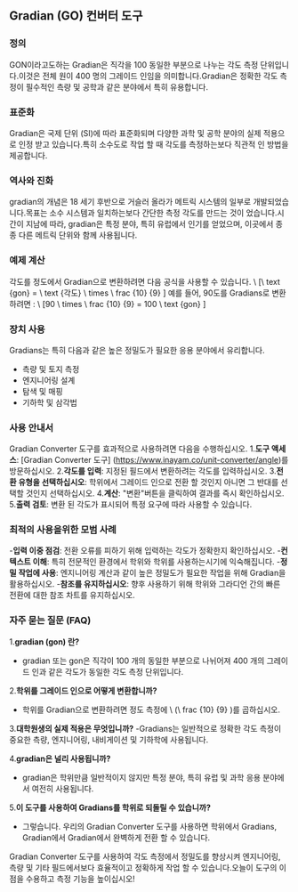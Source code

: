 ## Gradian (GO) 컨버터 도구

### 정의
GON이라고도하는 Gradian은 직각을 100 동일한 부분으로 나누는 각도 측정 단위입니다.이것은 전체 원이 400 명의 그레이드 인임을 의미합니다.Gradian은 정확한 각도 측정이 필수적인 측량 및 공학과 같은 분야에서 특히 유용합니다.

### 표준화
Gradian은 국제 단위 (SI)에 따라 표준화되며 다양한 과학 및 공학 분야의 실제 적용으로 인정 받고 있습니다.특히 소수도로 작업 할 때 각도를 측정하는보다 직관적 인 방법을 제공합니다.

### 역사와 진화
gradian의 개념은 18 세기 후반으로 거슬러 올라가 메트릭 시스템의 일부로 개발되었습니다.목표는 소수 시스템과 일치하는보다 간단한 측정 각도를 만드는 것이 었습니다.시간이 지남에 따라, gradian은 특정 분야, 특히 유럽에서 인기를 얻었으며, 이곳에서 종종 다른 메트릭 단위와 함께 사용됩니다.

### 예제 계산
각도를 정도에서 Gradian으로 변환하려면 다음 공식을 사용할 수 있습니다.
\ [\ text {gon} = \ text {각도} \ times \ frac {10} {9} \]
예를 들어, 90도를 Gradians로 변환하려면 :
\ [90 \ times \ frac {10} {9} = 100 \ text {gon} \]

### 장치 사용
Gradians는 특히 다음과 같은 높은 정밀도가 필요한 응용 분야에서 유리합니다.
- 측량 및 토지 측정
- 엔지니어링 설계
- 탐색 및 매핑
- 기하학 및 삼각법

### 사용 안내서
Gradian Converter 도구를 효과적으로 사용하려면 다음을 수행하십시오.
1.**도구 액세스**: [Gradian Converter 도구] (https://www.inayam.co/unit-converter/angle)를 방문하십시오.
2.**각도를 입력**: 지정된 필드에서 변환하려는 각도를 입력하십시오.
3.**전환 유형을 선택하십시오**: 학위에서 그레이드 인으로 전환 할 것인지 아니면 그 반대를 선택할 것인지 선택하십시오.
4.**계산**: "변환"버튼을 클릭하여 결과를 즉시 확인하십시오.
5.**출력 검토**: 변환 된 각도가 표시되어 특정 요구에 따라 사용할 수 있습니다.

### 최적의 사용을위한 모범 사례
-**입력 이중 점검**: 전환 오류를 피하기 위해 입력하는 각도가 정확한지 확인하십시오.
-**컨텍스트 이해**: 특히 전문적인 환경에서 학위와 학위를 사용하는시기에 익숙해집니다.
-**정밀 작업에 사용**: 엔지니어링 계산과 같이 높은 정밀도가 필요한 작업을 위해 Gradian을 활용하십시오.
-**참조를 유지하십시오**: 향후 사용하기 위해 학위와 그라디언 간의 빠른 전환에 대한 참조 차트를 유지하십시오.

### 자주 묻는 질문 (FAQ)

1.**gradian (gon) 란?**
- gradian 또는 gon은 직각이 100 개의 동일한 부분으로 나뉘어져 400 개의 그레이드 인과 같은 각도가 동일한 각도 측정 단위입니다.

2.**학위를 그레이드 인으로 어떻게 변환합니까?**
- 학위를 Gradian으로 변환하려면 정도 측정에 \ (\ frac {10} {9} \)를 곱하십시오.

3.**대학원생의 실제 적용은 무엇입니까?**
-Gradians는 일반적으로 정확한 각도 측정이 중요한 측량, 엔지니어링, 내비게이션 및 기하학에 사용됩니다.

4.**gradian은 널리 사용됩니까?**
- gradian은 학위만큼 일반적이지 않지만 특정 분야, 특히 유럽 및 과학 응용 분야에서 여전히 사용됩니다.

5.**이 도구를 사용하여 Gradians를 학위로 되돌릴 수 있습니까?**
- 그렇습니다. 우리의 Gradian Converter 도구를 사용하면 학위에서 Gradians, Gradian에서 Gradian에서 완벽하게 전환 할 수 있습니다.

Gradian Converter 도구를 사용하여 각도 측정에서 정밀도를 향상시켜 엔지니어링, 측량 및 기타 필드에서보다 효율적이고 정확하게 작업 할 수 있습니다.오늘이 도구의 이점을 수용하고 측정 기능을 높이십시오!